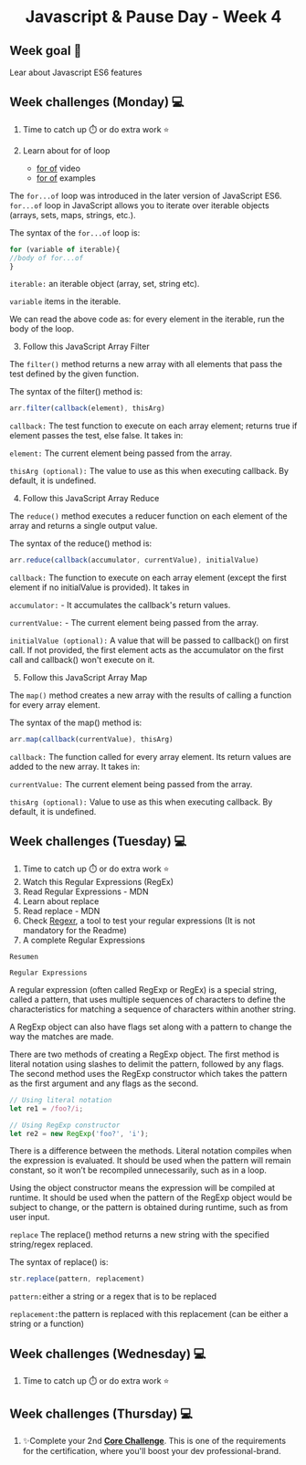 <h1 align="center">Javascript & Pause Day - Week 4</h1>

## Week goal 🏁

<p>Lear about Javascript ES6 features</p>

## Week challenges (Monday) 💻

1. Time to catch up ⏱️ or do extra work ⭐
2. Learn about for of loop

   - [for of](https://www.youtube.com/watch?v=c5a4sNshBA4) video
   - [for of](https://www.w3schools.com/js/js_loop_forof.asp) examples
  
  The `for...of` loop was introduced in the later version of JavaScript ES6. `for...of` loop in JavaScript allows you to iterate over iterable objects (arrays, sets, maps, strings, etc.).
  
  The syntax of the `for...of` loop is:
  ```javascript
  for (variable of iterable){ 
  //body of for...of
  }
  ```
  `iterable:` an iterable object (array, set, string etc).
  
  `variable` items in the iterable.
  
  We can read the above code as: for every element in the iterable, run the body of the loop.
  
  

3. Follow this JavaScript Array Filter

The `filter()` method returns a new array with all elements that pass the test defined by the given function.

The syntax of the filter() method is:
 ```javascript
 arr.filter(callback(element), thisArg)
 ```
  
`callback:` The test function to execute on each array element; returns true if element passes the test, else false. It takes in:

`element:` The current element being passed from the array.

`thisArg (optional):` The value to use as this when executing callback. By default, it is undefined.

4. Follow this JavaScript Array Reduce

The `reduce()` method executes a reducer function on each element of the array and returns a single output value.

The syntax of the reduce() method is:
 ```javascript
 arr.reduce(callback(accumulator, currentValue), initialValue)
 ``` 
`callback:` The function to execute on each array element (except the first element if no initialValue is provided). It takes in

`accumulator:` - It accumulates the callback's return values.

`currentValue:` - The current element being passed from the array.

`initialValue (optional):` A value that will be passed to callback() on first call. If not provided, the first element acts as the accumulator on the first call and callback() won't execute on it.

5. Follow this JavaScript Array Map

The `map()` method creates a new array with the results of calling a function for every array element.

The syntax of the map() method is:
```javascript
arr.map(callback(currentValue), thisArg)
```
`callback:` The function called for every array element. Its return values are added to the new array. It takes in:

`currentValue:` The current element being passed from the array.

`thisArg (optional):` Value to use as this when executing callback. By default, it is undefined.

## Week challenges (Tuesday) 💻

1. Time to catch up ⏱️ or do extra work ⭐
2. Watch this Regular Expressions (RegEx)
3. Read Regular Expressions - MDN
4. Learn about replace
5. Read replace - MDN
6. Check [Regexr](https://regexr.com/), a tool to test your regular expressions (It is not mandatory for the Readme)
7. A complete Regular Expressions


`Resumen`

`Regular Expressions`

A regular expression (often called RegExp or RegEx) is a special string, called a pattern, that uses multiple sequences of characters to define the characteristics for matching a sequence of characters within another string.

A RegExp object can also have flags set along with a pattern to change the way the matches are made.

There are two methods of creating a RegExp object. The first method is literal notation using slashes to delimit the pattern, followed by any flags. The second method uses the RegExp constructor which takes the pattern as the first argument and any flags as the second.
```javascript
// Using literal notation
let re1 = /foo?/i;

// Using RegExp constructor
let re2 = new RegExp('foo?', 'i');
```
There is a difference between the methods. Literal notation compiles when the expression is evaluated. It should be used when the pattern will remain constant, so it won’t be recompiled unnecessarily, such as in a loop.

Using the object constructor means the expression will be compiled at runtime. It should be used when the pattern of the RegExp object would be subject to change, or the pattern is obtained during runtime, such as from user input.


`replace`
The replace() method returns a new string with the specified string/regex replaced.

The syntax of replace() is:

```javascript
str.replace(pattern, replacement)
```

`pattern:`either a string or a regex that is to be replaced

`replacement:`the pattern is replaced with this replacement (can be either a string or a function)

## Week challenges (Wednesday) 💻

1. Time to catch up ⏱️ or do extra work ⭐

## Week challenges (Thursday) 💻

1. ✨Complete your 2nd [**Core Challenge**](https://corecode.notion.site/LinkedIn-Boost-5974abb0f917458ea235d3288ac6c7d3). This is one of the requirements for the certification, where you'll boost your dev professional-brand.
